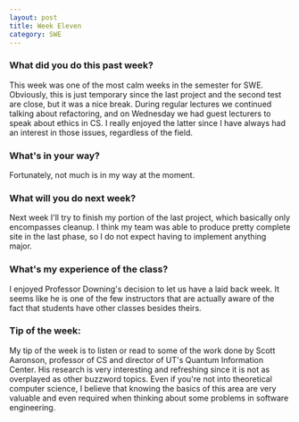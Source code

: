 ```yaml
---
layout: post
title: Week Eleven
category: SWE
---
```


### What did you do this past week?
This week was one of the most calm weeks in the semester for SWE. Obviously, this is just temporary since the last project and the second test are close, but it was a nice break. During regular lectures we continued talking about refactoring, and on Wednesday we had guest lecturers to speak about ethics in CS. I really enjoyed the latter since I have always had an interest in those issues, regardless of the field.

### What's in your way?
Fortunately, not much is in my way at the moment.

### What will you do next week?
Next week I'll try to finish my portion of the last project, which basically only encompasses cleanup. I think my team was able to produce pretty complete site in the last phase, so I do not expect having to implement anything major.

### What's my experience of the class?
I enjoyed Professor Downing's decision to let us have a laid back week. It seems like he is one of the few instructors that are actually aware of the fact that students have other classes besides theirs. 

### Tip of the week:
My tip of the week is to listen or read to some of the work done by Scott Aaronson, professor of CS and director of UT's Quantum Information Center. His research is very interesting and refreshing since it is not as overplayed as other buzzword topics. Even if you're not into theoretical computer science, I believe that knowing the basics of this area are very valuable and even required when thinking about some problems in software engineering.
